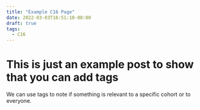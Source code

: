 ```yaml
---
title: "Example C16 Page"
date: 2022-03-03T16:51:10-08:00
draft: true
tags:
  - C16
---
```


# This is just an example post to show that you can add tags

We can use tags to note if something is relevant to a specific cohort or to everyone.
